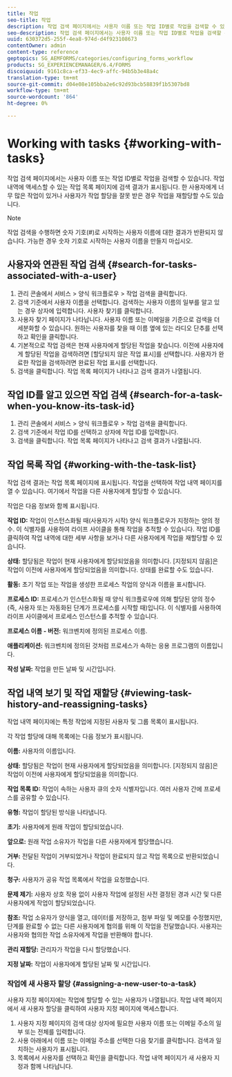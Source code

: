 ```yaml
---
title: 작업
seo-title: 작업
description: 작업 검색 페이지에서는 사용자 이름 또는 작업 ID별로 작업을 검색할 수 있습니다. 작업 작업에 대한 자세한 내용을 살펴보십시오.
seo-description: 작업 검색 페이지에서는 사용자 이름 또는 작업 ID별로 작업을 검색할 수 있습니다. 작업 작업에 대한 자세한 내용을 살펴보십시오.
uuid: 630372d5-255f-4ea8-974d-d4f923108673
contentOwner: admin
content-type: reference
geptopics: SG_AEMFORMS/categories/configuring_forms_workflow
products: SG_EXPERIENCEMANAGER/6.4/FORMS
discoiquuid: 9161c8ca-ef33-4ec9-affc-94b5b3e48a4c
translation-type: tm+mt
source-git-commit: d04e08e105bba2e6c92d93bcb58839f1b5307bd8
workflow-type: tm+mt
source-wordcount: '864'
ht-degree: 0%

---
```



# Working with tasks {#working-with-tasks}

작업 검색 페이지에서는 사용자 이름 또는 작업 ID별로 작업을 검색할 수 있습니다. 작업 내역에 액세스할 수 있는 작업 목록 페이지에 검색 결과가 표시됩니다. 한 사용자에게 너무 많은 작업이 있거나 사용자가 작업 할당을 잘못 받은 경우 작업을 재할당할 수도 있습니다.

>[!NOTE]
>
>작업 검색을 수행하면 숫자 기호(#)로 시작하는 사용자 이름에 대한 결과가 반환되지 않습니다. 가능한 경우 숫자 기호로 시작하는 사용자 이름을 만들지 마십시오.

## 사용자와 연관된 작업 검색 {#search-for-tasks-associated-with-a-user}

1. 관리 콘솔에서 서비스 > 양식 워크플로우 > 작업 검색을 클릭합니다.
1. 검색 기준에서 사용자 이름을 선택합니다. 검색하는 사용자 이름의 일부를 알고 있는 경우 상자에 입력합니다. 사용자 찾기를 클릭합니다.
1. 사용자 찾기 페이지가 나타납니다. 사용자 이름 또는 이메일을 기준으로 검색을 더 세분화할 수 있습니다. 원하는 사용자를 찾을 때 이름 옆에 있는 라디오 단추를 선택하고 확인을 클릭합니다.
1. 기본적으로 작업 검색은 현재 사용자에게 할당된 작업을 찾습니다. 이전에 사용자에게 할당된 작업을 검색하려면 [할당되지 않은 작업 표시]를 선택합니다. 사용자가 완료한 작업을 검색하려면 완료된 작업 표시를 선택합니다.
1. 검색을 클릭합니다. 작업 목록 페이지가 나타나고 검색 결과가 나열됩니다.

## 작업 ID를 알고 있으면 작업 검색 {#search-for-a-task-when-you-know-its-task-id}

1. 관리 콘솔에서 서비스 > 양식 워크플로우 > 작업 검색을 클릭합니다.
1. 검색 기준에서 작업 ID를 선택하고 상자에 작업 ID를 입력합니다.
1. 검색을 클릭합니다. 작업 목록 페이지가 나타나고 검색 결과가 나열됩니다.

## 작업 목록 작업 {#working-with-the-task-list}

작업 검색 결과는 작업 목록 페이지에 표시됩니다. 작업을 선택하여 작업 내역 페이지를 열 수 있습니다. 여기에서 작업을 다른 사용자에게 할당할 수 있습니다.

작업은 다음 정보와 함께 표시됩니다.

**작업 ID:** 작업이 인스턴스화될 때(사용자가 시작) 양식 워크플로우가 지정하는 양의 정수. 이 식별자를 사용하여 라이프 사이클을 통해 작업을 추적할 수 있습니다. 작업 ID를 클릭하여 작업 내역에 대한 세부 사항을 보거나 다른 사용자에게 작업을 재할당할 수 있습니다.

**상태:** 할당됨은 작업이 현재 사용자에게 할당되었음을 의미합니다. [지정되지 않음]은 작업이 이전에 사용자에게 할당되었음을 의미합니다. 상태를 완료할 수도 있습니다.

**활동:** 초기 작업 또는 작업을 생성한 프로세스 작업의 양식과 이름을 표시합니다.

**프로세스 ID:** 프로세스가 인스턴스화될 때 양식 워크플로우에 의해 할당된 양의 정수(즉, 사용자 또는 자동화된 단계가 프로세스를 시작할 때)입니다. 이 식별자를 사용하여 라이프 사이클에서 프로세스 인스턴스를 추적할 수 있습니다.

**프로세스 이름 - 버전:** 워크벤치에 정의된 프로세스 이름.

**애플리케이션:** 워크벤치에 정의된 것처럼 프로세스가 속하는 응용 프로그램의 이름입니다.

**작성 날짜:** 작업을 만든 날짜 및 시간입니다.

## 작업 내역 보기 및 작업 재할당 {#viewing-task-history-and-reassigning-tasks}

작업 내역 페이지에는 특정 작업에 지정된 사용자 및 그룹 목록이 표시됩니다.

각 작업 할당에 대해 목록에는 다음 정보가 표시됩니다.

**이름:** 사용자의 이름입니다.

**상태:** 할당됨은 작업이 현재 사용자에게 할당되었음을 의미합니다. [지정되지 않음]은 작업이 이전에 사용자에게 할당되었음을 의미합니다.

**작업 목록 ID:** 작업이 속하는 사용자 큐의 숫자 식별자입니다. 여러 사용자 간에 프로세스를 공유할 수 있습니다.

**유형:** 작업이 할당된 방식을 나타냅니다.

**초기:** 사용자에게 원래 작업이 할당되었습니다.

**앞으로:** 원래 작업 소유자가 작업을 다른 사용자에게 할당했습니다.

**거부:** 전달된 작업이 거부되었거나 작업이 완료되지 않고 작업 목록으로 반환되었습니다.

**청구:** 사용자가 공유 작업 목록에서 작업을 요청했습니다.

**문제 제기:** 사용자 상호 작용 없이 사용자 작업에 설정된 사전 결정된 경과 시간 및 다른 사용자에게 작업이 할당되었습니다.

**참조:** 작업 소유자가 양식을 열고, 데이터를 저장하고, 첨부 파일 및 메모를 수정했지만, 단계를 완료할 수 없는 다른 사용자에게 협의를 위해 이 작업을 전달했습니다. 사용자는 사용자와 협의한 작업 소유자에게 작업을 반환해야 합니다.

**관리 재할당:** 관리자가 작업을 다시 할당했습니다.

**지정 날짜:** 작업이 사용자에게 할당된 날짜 및 시간입니다.

### 작업에 새 사용자 할당 {#assigning-a-new-user-to-a-task}

사용자 지정 페이지에는 작업에 할당할 수 있는 사용자가 나열됩니다. 작업 내역 페이지에서 새 사용자 할당을 클릭하여 사용자 지정 페이지에 액세스합니다.

1. 사용자 지정 페이지의 검색 대상 상자에 필요한 사용자 이름 또는 이메일 주소의 일부 또는 전체를 입력합니다.
1. 사용 아래에서 이름 또는 이메일 주소를 선택한 다음 찾기를 클릭합니다. 검색과 일치하는 사용자가 표시됩니다.
1. 목록에서 사용자를 선택하고 확인을 클릭합니다. 작업 내역 페이지가 새 사용자 지정과 함께 나타납니다.

